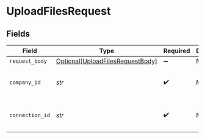 # UploadFilesRequest


## Fields

| Field                                                                                 | Type                                                                                  | Required                                                                              | Description                                                                           | Example                                                                               |
| ------------------------------------------------------------------------------------- | ------------------------------------------------------------------------------------- | ------------------------------------------------------------------------------------- | ------------------------------------------------------------------------------------- | ------------------------------------------------------------------------------------- |
| `request_body`                                                                        | [Optional[UploadFilesRequestBody]](../../models/operations/uploadfilesrequestbody.md) | :heavy_minus_sign:                                                                    | N/A                                                                                   |                                                                                       |
| `company_id`                                                                          | *str*                                                                                 | :heavy_check_mark:                                                                    | N/A                                                                                   | 8a210b68-6988-11ed-a1eb-0242ac120002                                                  |
| `connection_id`                                                                       | *str*                                                                                 | :heavy_check_mark:                                                                    | N/A                                                                                   | 2e9d2c44-f675-40ba-8049-353bfcb5e171                                                  |
